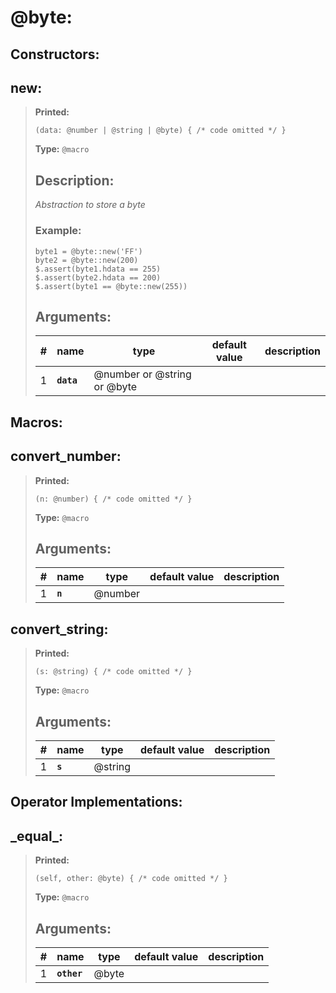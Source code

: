   
# **@byte**: 
 
## Constructors:

## **new**:

> **Printed:** 
>```spwn
>(data: @number | @string | @byte) { /* code omitted */ }
>``` 
>**Type:** `@macro` 
>## Description: 
> _Abstraction to store a byte_
>### Example: 
>```spwn
> byte1 = @byte::new('FF')
>byte2 = @byte::new(200)
>$.assert(byte1.hdata == 255)
>$.assert(byte2.hdata == 200)
>$.assert(byte1 == @byte::new(255))
>```
>## Arguments:
>
>| # | name | type | default value | description |
>| - | ---- | ---- | ------------- | ----------- |
>| 1 | **`data`** | @number or @string or @byte | | |
>

## Macros:

## **convert\_number**:

> **Printed:** 
>```spwn
>(n: @number) { /* code omitted */ }
>``` 
>**Type:** `@macro` 
>## Arguments:
>
>| # | name | type | default value | description |
>| - | ---- | ---- | ------------- | ----------- |
>| 1 | **`n`** | @number | | |
>

## **convert\_string**:

> **Printed:** 
>```spwn
>(s: @string) { /* code omitted */ }
>``` 
>**Type:** `@macro` 
>## Arguments:
>
>| # | name | type | default value | description |
>| - | ---- | ---- | ------------- | ----------- |
>| 1 | **`s`** | @string | | |
>

## Operator Implementations:

## **\_equal\_**:

> **Printed:** 
>```spwn
>(self, other: @byte) { /* code omitted */ }
>``` 
>**Type:** `@macro` 
>## Arguments:
>
>| # | name | type | default value | description |
>| - | ---- | ---- | ------------- | ----------- |
>| 1 | **`other`** | @byte | | |
>
